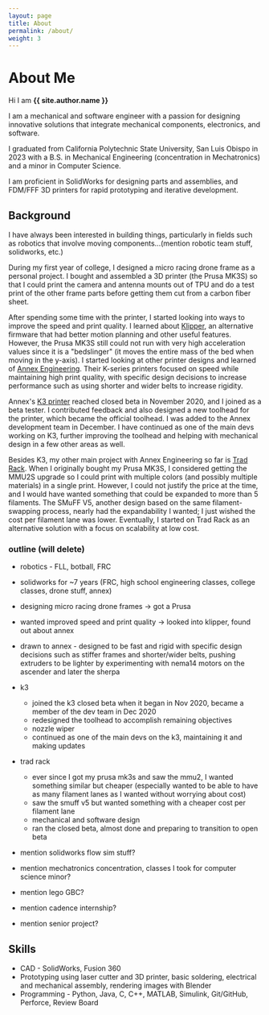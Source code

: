 ```yaml
---
layout: page
title: About
permalink: /about/
weight: 3
---
```


# About Me

Hi I am **{{ site.author.name }}**

I am a mechanical and software engineer with a passion for designing innovative
solutions that integrate mechanical components, electronics, and software.

I graduated from California Polytechnic State University, San Luis Obispo in
2023 with a B.S. in Mechanical Engineering (concentration in Mechatronics) and a
minor in Computer Science.

I am proficient in SolidWorks for designing parts and assemblies, and FDM/FFF 3D
printers for rapid prototyping and iterative development.

## Background

I have always been interested in building things, particularly in fields such as
robotics that involve moving components...(mention robotic team stuff, solidworks, etc.)

During my first year of college, I designed a micro racing drone frame as a
personal project. I bought and assembled a 3D printer (the Prusa MK3S) so that I
could print the camera and antenna mounts out of TPU and do a test print of the
other frame parts before getting them cut from a carbon fiber sheet.

After spending some time with the printer, I started looking into ways to
improve the speed and print quality. I learned about
[Klipper](https://www.klipper3d.org/), an alternative firmware that had better
motion planning and other useful features. However, the Prusa MK3S still could
not run with very high acceleration values since it is a "bedslinger" (it moves
the entire mass of the bed when moving in the y-axis). I started looking at
other printer designs and learned of [Annex Engineering](annex.engineering).
Their K-series printers focused on speed while maintaining high print quality,
with specific design decisions to increase performance such as using
shorter and wider belts to increase rigidity.

Annex's [K3 printer](/projects/02-k3) reached closed beta in November 2020, and
I joined as a beta tester. I contributed feedback and also designed a new
toolhead for the printer, which became the official toolhead. I was added to the
Annex development team in December. I have continued as one of the main devs
working on K3, further improving the toolhead and helping with mechanical design
in a few other areas as well.

Besides K3, my other main project with Annex Engineering so far is
[Trad Rack](/projects/01-trad-rack). When I originally bought my Prusa MK3S, I 
considered getting the MMU2S upgrade so I could print with multiple colors (and
possibly multiple materials) in a single print. However, I could not justify the
price at the time, and I would have wanted something that could be expanded to
more than 5 filaments. The SMuFF V5, another design based on the same
filament-swapping process, nearly had the expandability I wanted; I just wished
the cost per filament lane was lower. Eventually, I started on Trad Rack as an
alternative solution with a focus on scalability at low cost.

### outline (will delete)

- robotics - FLL, botball, FRC
- solidworks for ~7 years (FRC, high school engineering classes, college classes, drone stuff, annex)
- designing micro racing drone frames -> got a Prusa
- wanted improved speed and print quality -> looked into klipper, found out about annex
- drawn to annex - designed to be fast and rigid with specific design decisions such as stiffer frames and shorter/wider belts,
pushing extruders to be lighter by experimenting with nema14 motors on the ascender and later the sherpa
- k3
    - joined the k3 closed beta when it began in Nov 2020, became a member of the dev team in Dec 2020
    - redesigned the toolhead to accomplish remaining objectives
    - nozzle wiper
    - continued as one of the main devs on the k3, maintaining it and making updates
- trad rack
    - ever since I got my prusa mk3s and saw the mmu2, I wanted something similar but cheaper
    (especially wanted to be able to have as many filament lanes as I wanted without worrying about cost)
    - saw the smuff v5 but wanted something with a cheaper cost per filament lane
    - mechanical and software design
    - ran the closed beta, almost done and preparing to transition to open beta



- mention solidworks flow sim stuff?
- mention mechatronics concentration, classes I took for computer science minor?
- mention lego GBC?
- mention cadence internship?
- mention senior project?

## Skills

- CAD - SolidWorks, Fusion 360
- Prototyping using laser cutter and 3D printer, basic soldering, electrical and mechanical assembly, rendering images with Blender
- Programming - Python, Java, C, C++, MATLAB, Simulink, Git/GitHub, Perforce, Review Board

<!-- <div class="row">
{% include about/skills.html title="Programming Skills" source=site.data.programming-skills %}
{% include about/skills.html title="Other Skills" source=site.data.other-skills %}
</div>

<div class="row">
{% include about/timeline.html %}
</div> -->